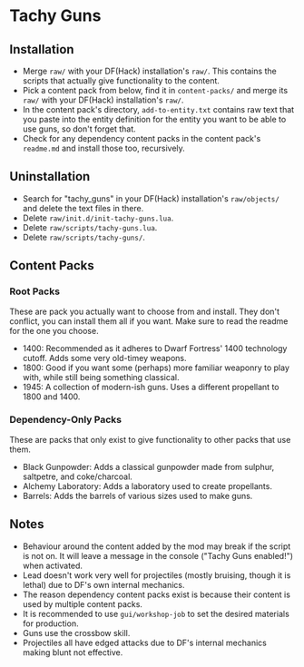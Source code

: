 # Tachy Guns

## Installation

- Merge `raw/` with your DF(Hack) installation's `raw/`.
	This contains the scripts that actually give functionality to the content.
- Pick a content pack from below, find it in `content-packs/` and merge its `raw/` with your DF(Hack) installation's `raw/`.
- In the content pack's directory, `add-to-entity.txt` contains raw text that you paste into the entity definition for the entity you want to be able to use guns, so don't forget that.
- Check for any dependency content packs in the content pack's `readme.md` and install those too, recursively.

## Uninstallation

- Search for "tachy_guns" in your DF(Hack) installation's `raw/objects/` and delete the text files in there.
- Delete `raw/init.d/init-tachy-guns.lua`.
- Delete `raw/scripts/tachy-guns.lua`.
- Delete `raw/scripts/tachy-guns/`.

## Content Packs

### Root Packs

These are pack you actually want to choose from and install.
They don't conflict, you can install them all if you want.
Make sure to read the readme for the one you choose.

- 1400: Recommended as it adheres to Dwarf Fortress' 1400 technology cutoff.
	Adds some very old-timey weapons.
- 1800: Good if you want some (perhaps) more familiar weaponry to play with, while still being something classical.
- 1945: A collection of modern-ish guns.
	Uses a different propellant to 1800 and 1400.

### Dependency-Only Packs

These are packs that only exist to give functionality to other packs that use them.

- Black Gunpowder: Adds a classical gunpowder made from sulphur, saltpetre, and coke/charcoal.
- Alchemy Laboratory: Adds a laboratory used to create propellants.
- Barrels: Adds the barrels of various sizes used to make guns.

## Notes

- Behaviour around the content added by the mod may break if the script is not on.
	It will leave a message in the console ("Tachy Guns enabled!") when activated.
- Lead doesn't work very well for projectiles (mostly bruising, though it is lethal) due to DF's own internal mechanics.
- The reason dependency content packs exist is because their content is used by multiple content packs.
- It is recommended to use `gui/workshop-job` to set the desired materials for production.
- Guns use the crossbow skill.
- Projectiles all have edged attacks due to DF's internal mechanics making blunt not effective.
